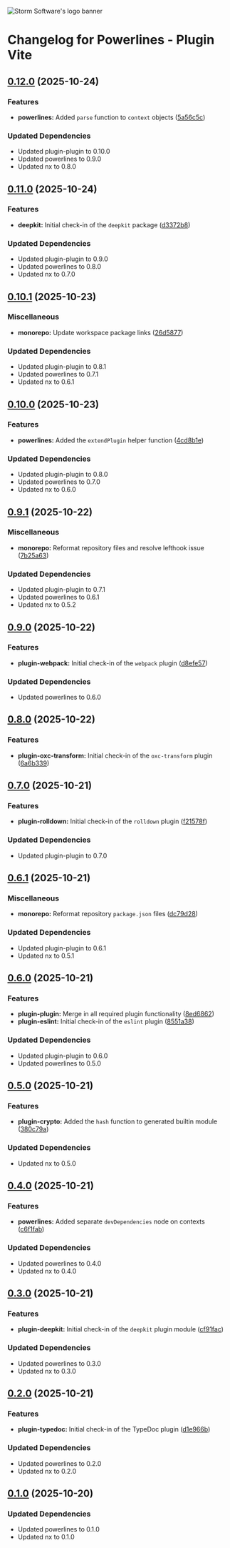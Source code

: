 ![Storm Software's logo banner](https://public.storm-cdn.com/brand-banner.png)

# Changelog for Powerlines - Plugin Vite

## [0.12.0](https://github.com/storm-software/powerlines/releases/tag/plugin-vite%400.12.0) (2025-10-24)

### Features

- **powerlines:** Added `parse` function to `context` objects
  ([5a56c5c](https://github.com/storm-software/powerlines/commit/5a56c5c))

### Updated Dependencies

- Updated plugin-plugin to 0.10.0
- Updated powerlines to 0.9.0
- Updated nx to 0.8.0

## [0.11.0](https://github.com/storm-software/powerlines/releases/tag/plugin-vite%400.11.0) (2025-10-24)

### Features

- **deepkit:** Initial check-in of the `deepkit` package
  ([d3372b8](https://github.com/storm-software/powerlines/commit/d3372b8))

### Updated Dependencies

- Updated plugin-plugin to 0.9.0
- Updated powerlines to 0.8.0
- Updated nx to 0.7.0

## [0.10.1](https://github.com/storm-software/powerlines/releases/tag/plugin-vite%400.10.1) (2025-10-23)

### Miscellaneous

- **monorepo:** Update workspace package links
  ([26d5877](https://github.com/storm-software/powerlines/commit/26d5877))

### Updated Dependencies

- Updated plugin-plugin to 0.8.1
- Updated powerlines to 0.7.1
- Updated nx to 0.6.1

## [0.10.0](https://github.com/storm-software/powerlines/releases/tag/plugin-vite%400.10.0) (2025-10-23)

### Features

- **powerlines:** Added the `extendPlugin` helper function
  ([4cd8b1e](https://github.com/storm-software/powerlines/commit/4cd8b1e))

### Updated Dependencies

- Updated plugin-plugin to 0.8.0
- Updated powerlines to 0.7.0
- Updated nx to 0.6.0

## [0.9.1](https://github.com/storm-software/powerlines/releases/tag/plugin-vite%400.9.1) (2025-10-22)

### Miscellaneous

- **monorepo:** Reformat repository files and resolve lefthook issue
  ([7b25a63](https://github.com/storm-software/powerlines/commit/7b25a63))

### Updated Dependencies

- Updated plugin-plugin to 0.7.1
- Updated powerlines to 0.6.1
- Updated nx to 0.5.2

## [0.9.0](https://github.com/storm-software/powerlines/releases/tag/plugin-vite%400.9.0) (2025-10-22)

### Features

- **plugin-webpack:** Initial check-in of the `webpack` plugin
  ([d8efe57](https://github.com/storm-software/powerlines/commit/d8efe57))

### Updated Dependencies

- Updated powerlines to 0.6.0

## [0.8.0](https://github.com/storm-software/powerlines/releases/tag/plugin-vite%400.8.0) (2025-10-22)

### Features

- **plugin-oxc-transform:** Initial check-in of the `oxc-transform` plugin
  ([6a6b339](https://github.com/storm-software/powerlines/commit/6a6b339))

## [0.7.0](https://github.com/storm-software/powerlines/releases/tag/plugin-vite%400.7.0) (2025-10-21)

### Features

- **plugin-rolldown:** Initial check-in of the `rolldown` plugin
  ([f21578f](https://github.com/storm-software/powerlines/commit/f21578f))

### Updated Dependencies

- Updated plugin-plugin to 0.7.0

## [0.6.1](https://github.com/storm-software/powerlines/releases/tag/plugin-vite%400.6.1) (2025-10-21)

### Miscellaneous

- **monorepo:** Reformat repository `package.json` files
  ([dc79d28](https://github.com/storm-software/powerlines/commit/dc79d28))

### Updated Dependencies

- Updated plugin-plugin to 0.6.1
- Updated nx to 0.5.1

## [0.6.0](https://github.com/storm-software/powerlines/releases/tag/plugin-vite%400.6.0) (2025-10-21)

### Features

- **plugin-plugin:** Merge in all required plugin functionality
  ([8ed6862](https://github.com/storm-software/powerlines/commit/8ed6862))
- **plugin-eslint:** Initial check-in of the `eslint` plugin
  ([8551a38](https://github.com/storm-software/powerlines/commit/8551a38))

### Updated Dependencies

- Updated plugin-plugin to 0.6.0
- Updated powerlines to 0.5.0

## [0.5.0](https://github.com/storm-software/powerlines/releases/tag/plugin-vite%400.5.0) (2025-10-21)

### Features

- **plugin-crypto:** Added the `hash` function to generated builtin module
  ([380c79a](https://github.com/storm-software/powerlines/commit/380c79a))

### Updated Dependencies

- Updated nx to 0.5.0

## [0.4.0](https://github.com/storm-software/powerlines/releases/tag/plugin-vite%400.4.0) (2025-10-21)

### Features

- **powerlines:** Added separate `devDependencies` node on contexts
  ([c6f1fab](https://github.com/storm-software/powerlines/commit/c6f1fab))

### Updated Dependencies

- Updated powerlines to 0.4.0
- Updated nx to 0.4.0

## [0.3.0](https://github.com/storm-software/powerlines/releases/tag/plugin-vite%400.3.0) (2025-10-21)

### Features

- **plugin-deepkit:** Initial check-in of the `deepkit` plugin module
  ([cf91fac](https://github.com/storm-software/powerlines/commit/cf91fac))

### Updated Dependencies

- Updated powerlines to 0.3.0
- Updated nx to 0.3.0

## [0.2.0](https://github.com/storm-software/powerlines/releases/tag/plugin-vite%400.2.0) (2025-10-21)

### Features

- **plugin-typedoc:** Initial check-in of the TypeDoc plugin
  ([d1e966b](https://github.com/storm-software/powerlines/commit/d1e966b))

### Updated Dependencies

- Updated powerlines to 0.2.0
- Updated nx to 0.2.0

## [0.1.0](https://github.com/storm-software/powerlines/releases/tag/plugin-vite%400.1.0) (2025-10-20)

### Updated Dependencies

- Updated powerlines to 0.1.0
- Updated nx to 0.1.0
